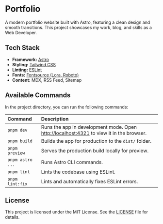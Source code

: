 # Portfolio

A modern portfolio website built with Astro, featuring a clean design and smooth transitions. This project showcases my work, blog, and skills as a Web Developer.

## Tech Stack

- **Framework:** [Astro](https://astro.build/)
- **Styling:** [Tailwind CSS](https://tailwindcss.com/)
- **Linting:** [ESLint](https://eslint.org/)
- **Fonts:** [Fontsource (Lora, Roboto)](https://fontsource.org/)
- **Content:** MDX, RSS Feed, Sitemap

## Available Commands

In the project directory, you can run the following commands:

| Command          | Description                                                                                                      |
| :--------------- | :--------------------------------------------------------------------------------------------------------------- |
| `pnpm dev`       | Runs the app in development mode. Open [http://localhost:4321](http://localhost:4321) to view it in the browser. |
| `pnpm build`     | Builds the app for production to the `dist/` folder.                                                             |
| `pnpm preview`   | Serves the production build locally for preview.                                                                 |
| `pnpm astro ...` | Runs Astro CLI commands.                                                                                         |
| `pnpm lint`      | Lints the codebase using ESLint.                                                                                 |
| `pnpm lint:fix`  | Lints and automatically fixes ESLint errors.                                                                     |

## License

This project is licensed under the MIT License. See the [LICENSE](LICENSE) file for details.
